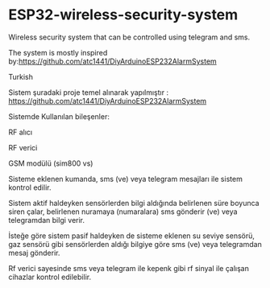 # ESP32-wireless-security-system
Wireless security system that can be controlled using telegram and sms.

The system is mostly inspired by:https://github.com/atc1441/DiyArduinoESP232AlarmSystem

Turkish

Sistem şuradaki proje temel alınarak yapılmıştır : https://github.com/atc1441/DiyArduinoESP232AlarmSystem

Sistemde Kullanılan bileşenler:

RF alıcı

RF verici

GSM modülü (sim800 vs)


Sisteme eklenen kumanda, sms (ve) veya telegram mesajları ile sistem kontrol edilir.

Sistem aktif haldeyken sensörlerden bilgi aldığında belirlenen süre boyunca siren çalar, belirlenen nuramaya (numaralara) sms gönderir (ve) veya telegramdan bilgi verir.

İsteğe göre sistem pasif haldeyken de sisteme eklenen su seviye sensörü, gaz sensörü gibi sensörlerden aldığı bilgiye göre sms (ve) veya telegramdan mesaj gönderir.

Rf verici sayesinde sms veya telegram ile kepenk gibi rf sinyal ile çalışan cihazlar kontrol edilebilir.
